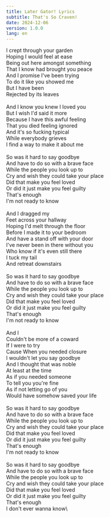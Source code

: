 ```yaml
---
title: Later Gator! Lyrics
subtitle: That's So Craven!
date: 2024-12-06
version: 1.0.0
lang: en
---
```


I crept through your garden\
Hoping I would feel at ease\
Being out here amongst something\
That I know had brought you peace\
And I promise I've been trying\
To do it like you showed me\
But I have been\
Rejected by its leaves\
\
And I know you knew I loved you\
But I wish I'd said it more\
Because I have this awful feeling\
That you died feeling ignored\
And it's so fucking typical\
While everybody grieves\
I find a way to make it about me\
\
So was it hard to say goodbye\
And have to do so with a brave face\
While the people you look up to\
Cry and wish they could take your place\
Did that make you feel loved\
Or did it just make you feel guilty\
That's enough\
I'm not ready to know\
\
And I dragged my\
Feet across your hallway\
Hoping I'd melt through the floor\
Before I made it to your bedroom\
And have a stand off with your door\
I've never been in there without you\
Who know if it's even still there\
I tuck my tail\
And retreat downstairs\
\
So was it hard to say goodbye\
And have to do so with a brave face\
While the people you look up to\
Cry and wish they could take your place\
Did that make you feel loved\
Or did it just make you feel guilty\
That's enough\
I'm not ready to know\
\
And I\
Couldn't be more of a coward\
If I were to try\
Cause When you needed closure\
I wouldn't let you say goodbye\
And I thought that was noble\
At least at the time\
As if you needed someone\
To tell you you're fine\
As if not letting go of you\
Would have somehow saved your life\
\
So was it hard to say goodbye\
And have to do so with a brave face\
While the people you look up to\
Cry and wish they could take your place\
Did that make you feel loved\
Or did it just make you feel guilty\
That's enough\
I'm not ready to know\
\
So was it hard to say goodbye\
And have to do so with a brave face\
While the people you look up to\
Cry and wish they could take your place\
Did that make you feel loved\
Or did it just make you feel guilty\
That's enough\
I don't ever wanna know\
